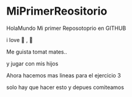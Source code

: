 # MiPrimerReositorio
HolaMundo
Mi primer Reposotoprio en GITHUB

i love :icecream: , :pizza:

Me guista tomat mates..

y jugar con mis hijos

Ahora hacemos mas lineas para el ejercicio 3

solo hay que hacer esto y depues comiteamos
